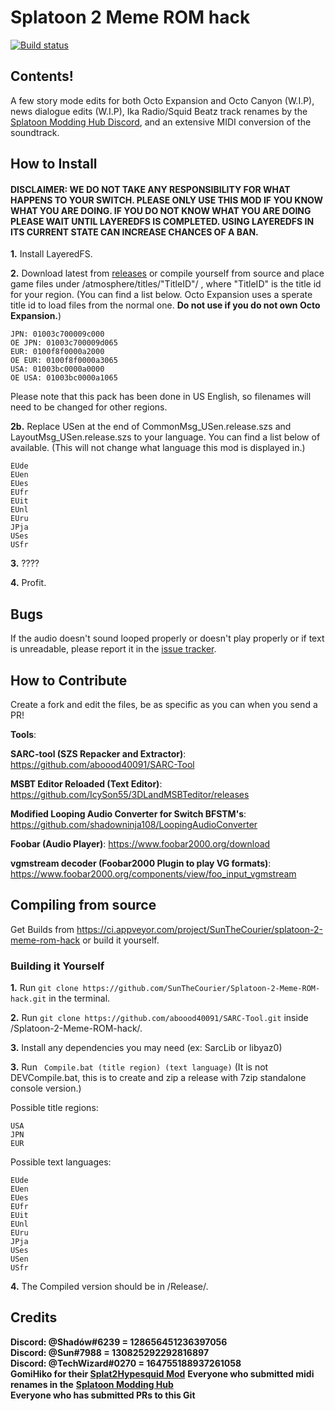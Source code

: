 # Splatoon 2 Meme ROM hack
[![Build status](https://ci.appveyor.com/api/projects/status/svijpy7a6uk0ou36?svg=true)](https://ci.appveyor.com/project/SunTheCourier/splatoon-2-meme-rom-hack)

## Contents!

A few story mode edits for both Octo Expansion and Octo Canyon (W.I.P), news dialogue edits (W.I.P), Ika Radio/Squid Beatz track renames by the [Splatoon Modding Hub Discord](https://discordapp.com/invite/Msk4nSj), and an extensive MIDI conversion of the soundtrack.


## How to Install
#### DISCLAIMER: WE DO NOT TAKE ANY RESPONSIBILITY FOR WHAT HAPPENS TO YOUR SWITCH. PLEASE ONLY USE THIS MOD IF YOU KNOW WHAT YOU ARE DOING. IF YOU DO NOT KNOW WHAT YOU ARE DOING PLEASE WAIT UNTIL LAYEREDFS IS COMPLETED. USING LAYEREDFS IN ITS CURRENT STATE CAN INCREASE CHANCES OF A BAN.

****1.**** Install LayeredFS.<br>

****2.**** Download latest from [releases](https://github.com/SunTheCourier/Splatoon-2-Meme-ROM-hack/releases) or compile yourself from source and place game files under /atmosphere/titles/"TitleID"/ , where "TitleID" is the title id for your region. (You can find a list below. Octo Expansion uses a sperate title id to load files from the normal one. **Do not use if you do not own Octo Expansion.**)<br>



    JPN: 01003c700009c000
    OE JPN: 01003c700009d065
    EUR: 0100f8f0000a2000
    OE EUR: 0100f8f0000a3065
    USA: 01003bc0000a0000
    OE USA: 01003bc0000a1065



Please note that this pack has been done in US English, so filenames will need to be changed for other regions.

****2b.**** Replace USen at the end of CommonMsg_USen.release.szs and LayoutMsg_USen.release.szs to your language. You can find a list below of available. (This will not change what language this mod is displayed in.)<br>

```
EUde
EUen
EUes
EUfr
EUit
EUnl
EUru
JPja
USes
USfr
```

****3.**** ????

****4.**** Profit.


## Bugs

If the audio doesn't sound looped properly or doesn't play properly or if text is unreadable, please report it in the [issue tracker](https://github.com/SunTheCourier/Splatoon-2-Meme-ROM-hack/issues).


## How to Contribute

Create a fork and edit the files, be as specific as you can when you send a PR!<br>

****Tools****:

****SARC-tool (SZS Repacker and Extractor)****: https://github.com/aboood40091/SARC-Tool

****MSBT Editor Reloaded (Text Editor)****: https://github.com/IcySon55/3DLandMSBTeditor/releases

****Modified Looping Audio Converter for Switch BFSTM's****: https://github.com/shadowninja108/LoopingAudioConverter

****Foobar (Audio Player)****: https://www.foobar2000.org/download

****vgmstream decoder (Foobar2000 Plugin to play VG formats)****: https://www.foobar2000.org/components/view/foo_input_vgmstream


## Compiling from source

Get Builds from https://ci.appveyor.com/project/SunTheCourier/splatoon-2-meme-rom-hack or build it yourself.

### Building it Yourself
****1.**** Run ``` git clone https://github.com/SunTheCourier/Splatoon-2-Meme-ROM-hack.git ``` in the terminal.

****2.**** Run ``` git clone https://github.com/aboood40091/SARC-Tool.git ``` inside /Splatoon-2-Meme-ROM-hack/.

****3.**** Install any dependencies you may need (ex: SarcLib or libyaz0)

****3.**** Run ``` Compile.bat (title region) (text language)``` (It is not DEVCompile.bat, this is to create and zip a release with 7zip standalone console version.)

Possible title regions:
```
USA
JPN
EUR
```

Possible text languages:
```
EUde
EUen
EUes
EUfr
EUit
EUnl
EUru
JPja
USes
USen
USfr
```

****4.**** The Compiled version should be in /Release/.

## Credits

****Discord: @Shadów#6239  = 128656451236397056****<br>
****Discord: @Sun#7988  = 130825292292816897****<br>
****Discord: @TechWizard#0270 = 164755188937261058****<br>
****GomiHiko for their [Splat2Hypesquid Mod](https://github.com/GomiHiko/Splat2Hypesquid)****
****Everyone who submitted midi renames in the**** [**Splatoon Modding Hub**](https://discordapp.com/invite/Msk4nSj)<br>
**Everyone who has submitted PRs to this Git**
